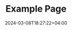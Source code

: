---
weight: 999
title: "Example Page"
description: ""
icon: "article"
date: "2024-03-08T18:27:22+04:00"
lastmod: "2024-03-08T18:27:22+04:00"
draft: false
toc: true
---